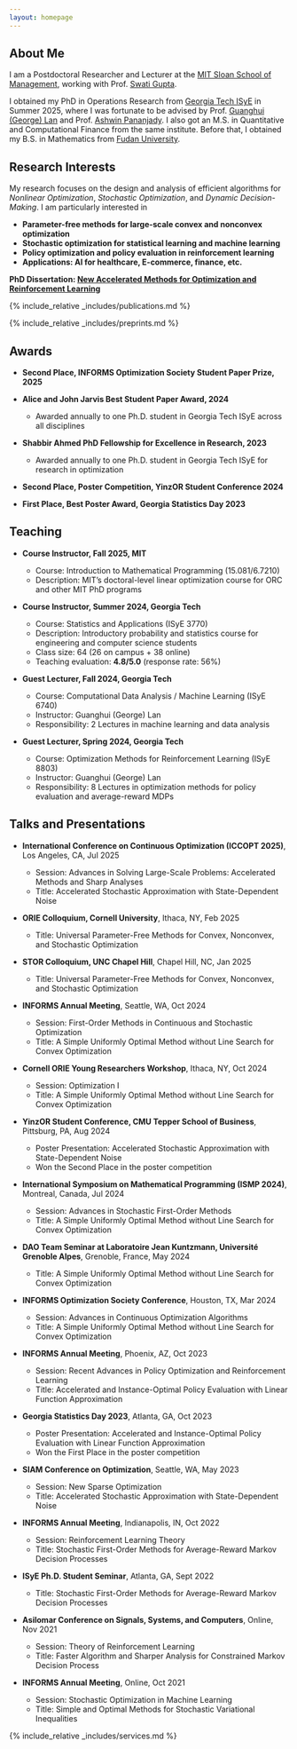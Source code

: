```yaml
---
layout: homepage
---
```


## About Me

I am a Postdoctoral Researcher and Lecturer at the [MIT Sloan School of Management](https://mitsloan.mit.edu/), working with Prof. [Swati Gupta](https://swatigupta.tech/). 

I obtained my PhD in Operations Research from [Georgia Tech ISyE](https://www.isye.gatech.edu/) in Summer 2025, where I was fortunate to be advised by Prof. [Guanghui (George) Lan](https://sites.gatech.edu/guanghui-lan/) and Prof. [Ashwin Pananjady](https://sites.gatech.edu/ashwin-pananjady/). I also got an M.S. in Quantitative and Computational Finance from the same institute. Before that, I obtained my B.S. in Mathematics from [Fudan University](https://www.fudan.edu.cn/en/).


## Research Interests

My research focuses on the design and analysis of efficient algorithms for *Nonlinear Optimization*, *Stochastic Optimization*, and *Dynamic Decision*-*Making*. I am particularly interested in

- **Parameter-free methods for large-scale convex and nonconvex optimization** 
- **Stochastic optimization for statistical learning and machine learning**
- **Policy optimization and policy evaluation in reinforcement learning** 
- **Applications: AI for healthcare, E-commerce, finance, etc.**

**PhD Dissertation: [New Accelerated Methods for Optimization and Reinforcement Learning](https://hdl.handle.net/1853/78712)** 

{% include_relative _includes/publications.md %}

{% include_relative _includes/preprints.md %}

## Awards

- **Second Place, INFORMS Optimization Society Student Paper Prize, 2025**

- **Alice and John Jarvis Best Student Paper Award, 2024**
  - Awarded annually to one Ph.D. student in Georgia Tech ISyE across all disciplines
  
- **Shabbir Ahmed PhD Fellowship for Excellence in Research, 2023**
  - Awarded annually to one Ph.D. student in Georgia Tech ISyE for research in optimization

- **Second Place, Poster Competition, YinzOR Student Conference 2024**

- **First Place, Best Poster Award, Georgia Statistics Day 2023**

## Teaching

- **Course Instructor, Fall 2025, MIT**
  - Course: Introduction to Mathematical Programming (15.081/6.7210)
  - Description: MIT’s doctoral-level linear optimization course for ORC and other MIT PhD programs

- **Course Instructor, Summer 2024, Georgia Tech**
  - Course: Statistics and Applications (ISyE 3770)
  - Description: Introductory probability and statistics course for engineering and computer science students
  - Class size: 64 (26 on campus + 38 online)
  - Teaching evaluation: **4.8/5.0** (response rate: 56%)

- **Guest Lecturer, Fall 2024, Georgia Tech**
  - Course: Computational Data Analysis / Machine Learning (ISyE 6740)
  - Instructor: Guanghui (George) Lan
  - Responsibility: 2 Lectures in machine learning and data analysis

- **Guest Lecturer, Spring 2024, Georgia Tech**
  - Course: Optimization Methods for Reinforcement Learning (ISyE 8803)
  - Instructor: Guanghui (George) Lan
  - Responsibility: 8 Lectures in optimization methods for policy evaluation and average-reward MDPs


## Talks and Presentations

- **International Conference on Continuous Optimization (ICCOPT 2025)**, Los Angeles, CA, Jul 2025  
  - Session: Advances in Solving Large-Scale Problems: Accelerated Methods and Sharp Analyses
  - Title: Accelerated Stochastic Approximation with State-Dependent Noise

- **ORIE Colloquium, Cornell University**, Ithaca, NY, Feb 2025  
  - Title: Universal Parameter-Free Methods for Convex, Nonconvex, and Stochastic Optimization

- **STOR Colloquium, UNC Chapel Hill**, Chapel Hill, NC, Jan 2025  
  - Title: Universal Parameter-Free Methods for Convex, Nonconvex, and Stochastic Optimization

- **INFORMS Annual Meeting**, Seattle, WA, Oct 2024 
  - Session: First-Order Methods in Continuous and Stochastic Optimization 
  - Title: A Simple Uniformly Optimal Method without Line Search for Convex Optimization

- **Cornell ORIE Young Researchers Workshop**, Ithaca, NY, Oct 2024 
  - Session: Optimization I 
  - Title: A Simple Uniformly Optimal Method without Line Search for Convex Optimization

- **YinzOR Student Conference, CMU Tepper School of Business**, Pittsburg, PA, Aug 2024 
  - Poster Presentation: Accelerated Stochastic Approximation with State-Dependent Noise 
  - Won the Second Place in the poster competition 

- **International Symposium on Mathematical Programming (ISMP 2024)**, Montreal, Canada, Jul 2024 
  - Session: Advances in Stochastic First-Order Methods 
  - Title: A Simple Uniformly Optimal Method without Line Search for Convex Optimization

- **DAO Team Seminar at Laboratoire Jean Kuntzmann, Université Grenoble Alpes**, Grenoble, France, May 2024 
  - Title: A Simple Uniformly Optimal Method without Line Search for Convex Optimization   
  
- **INFORMS Optimization Society Conference**, Houston, TX, Mar 2024 
  - Session: Advances in Continuous Optimization Algorithms
  - Title: A Simple Uniformly Optimal Method without Line Search for Convex Optimization 
  
- **INFORMS Annual Meeting**, Phoenix, AZ, Oct 2023 
  - Session: Recent Advances in Policy Optimization and Reinforcement Learning 
  - Title: Accelerated and Instance-Optimal Policy Evaluation with Linear Function Approximation

- **Georgia Statistics Day 2023**, Atlanta, GA, Oct 2023 
  - Poster Presentation: Accelerated and Instance-Optimal Policy Evaluation with Linear Function Approximation 
  - Won the First Place in the poster competition 
  
- **SIAM Conference on Optimization**, Seattle, WA, May 2023 
  - Session: New Sparse Optimization 
  - Title: Accelerated Stochastic Approximation with State-Dependent Noise 
  
- **INFORMS Annual Meeting**, Indianapolis, IN, Oct 2022 
  - Session: Reinforcement Learning Theory 
  - Title: Stochastic First-Order Methods for Average-Reward Markov Decision Processes 
  
- **ISyE Ph.D. Student Seminar**, Atlanta, GA, Sept 2022 
  - Title: Stochastic First-Order Methods for Average-Reward Markov Decision Processes 
  
- **Asilomar Conference on Signals, Systems, and Computers**, Online, Nov 2021 
  - Session: Theory of Reinforcement Learning
  - Title: Faster Algorithm and Sharper Analysis for Constrained Markov Decision Process 
  
- **INFORMS Annual Meeting**, Online, Oct 2021 
  - Session: Stochastic Optimization in Machine Learning 
  - Title: Simple and Optimal Methods for Stochastic Variational Inequalities 
  



{% include_relative _includes/services.md %}
